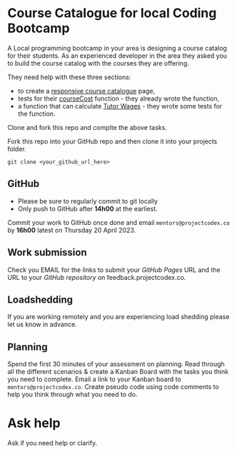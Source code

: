 # Course Catalogue for local Coding Bootcamp

A Local programming bootcamp in your area is designing a course catalog for their students. As an experienced developer in the area they asked you to build the course catalog with the courses they are offering.

They need help with these three sections:

* to create a [responsive course catalogue](./responsive-page) page,
* tests for their [courseCost](./course-cost) function - they already wrote the function,
* a function that can calculate [Tutor Wages](./tutor-wages) - they wrote some tests for the function.

Clone and fork this repo and complte the above tasks.

Fork this repo into your GitHub repo and then clone it into your projects folder.

`git clone <your_github_url_here>`

## GitHub

* Please be sure to regularly commit to git locally
* Only push to GitHub after **14h00** at the earliest.

Commit your work to GitHub once done and email `mentors@projectcodex.co` by **16h00** latest on Thursday 20 April 2023.

## Work submission

Check you EMAIL for the links to submit your *GitHub Pages* URL and the URL to your *GitHub repository* on feedback.projectcodex.co.

## Loadshedding

If you are working remotely and you are experiencing load shedding please let us know in advance.

## Planning

Spend the first 30 minutes of your assessment on planning. Read through all the different scenarios & create a Kanban Board with the tasks you think you need to complete. Email a link to your Kanban board to `mentors@projectcodex.co`. Create pseudo code using code comments to help you think through what you need to do.

# Ask help

Ask if you need help or clarify.



